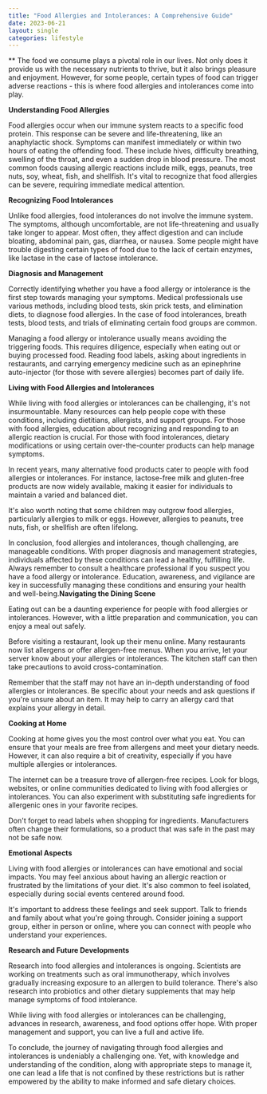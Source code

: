```yaml
---
title: "Food Allergies and Intolerances: A Comprehensive Guide"
date: 2023-06-21
layout: single
categories: lifestyle
---
```

**
The food we consume plays a pivotal role in our lives. Not only does it provide us with the necessary nutrients to thrive, but it also brings pleasure and enjoyment. However, for some people, certain types of food can trigger adverse reactions - this is where food allergies and intolerances come into play.

**Understanding Food Allergies**

Food allergies occur when our immune system reacts to a specific food protein. This response can be severe and life-threatening, like an anaphylactic shock. Symptoms can manifest immediately or within two hours of eating the offending food. These include hives, difficulty breathing, swelling of the throat, and even a sudden drop in blood pressure. The most common foods causing allergic reactions include milk, eggs, peanuts, tree nuts, soy, wheat, fish, and shellfish. It's vital to recognize that food allergies can be severe, requiring immediate medical attention.

**Recognizing Food Intolerances**

Unlike food allergies, food intolerances do not involve the immune system. The symptoms, although uncomfortable, are not life-threatening and usually take longer to appear. Most often, they affect digestion and can include bloating, abdominal pain, gas, diarrhea, or nausea. Some people might have trouble digesting certain types of food due to the lack of certain enzymes, like lactase in the case of lactose intolerance.

**Diagnosis and Management**

Correctly identifying whether you have a food allergy or intolerance is the first step towards managing your symptoms. Medical professionals use various methods, including blood tests, skin prick tests, and elimination diets, to diagnose food allergies. In the case of food intolerances, breath tests, blood tests, and trials of eliminating certain food groups are common.

Managing a food allergy or intolerance usually means avoiding the triggering foods. This requires diligence, especially when eating out or buying processed food. Reading food labels, asking about ingredients in restaurants, and carrying emergency medicine such as an epinephrine auto-injector (for those with severe allergies) becomes part of daily life.

**Living with Food Allergies and Intolerances**

While living with food allergies or intolerances can be challenging, it's not insurmountable. Many resources can help people cope with these conditions, including dietitians, allergists, and support groups. For those with food allergies, education about recognizing and responding to an allergic reaction is crucial. For those with food intolerances, dietary modifications or using certain over-the-counter products can help manage symptoms.

In recent years, many alternative food products cater to people with food allergies or intolerances. For instance, lactose-free milk and gluten-free products are now widely available, making it easier for individuals to maintain a varied and balanced diet.

It's also worth noting that some children may outgrow food allergies, particularly allergies to milk or eggs. However, allergies to peanuts, tree nuts, fish, or shellfish are often lifelong.

In conclusion, food allergies and intolerances, though challenging, are manageable conditions. With proper diagnosis and management strategies, individuals affected by these conditions can lead a healthy, fulfilling life. Always remember to consult a healthcare professional if you suspect you have a food allergy or intolerance. Education, awareness, and vigilance are key in successfully managing these conditions and ensuring your health and well-being.**Navigating the Dining Scene**

Eating out can be a daunting experience for people with food allergies or intolerances. However, with a little preparation and communication, you can enjoy a meal out safely.

Before visiting a restaurant, look up their menu online. Many restaurants now list allergens or offer allergen-free menus. When you arrive, let your server know about your allergies or intolerances. The kitchen staff can then take precautions to avoid cross-contamination.

Remember that the staff may not have an in-depth understanding of food allergies or intolerances. Be specific about your needs and ask questions if you're unsure about an item. It may help to carry an allergy card that explains your allergy in detail.

**Cooking at Home**

Cooking at home gives you the most control over what you eat. You can ensure that your meals are free from allergens and meet your dietary needs. However, it can also require a bit of creativity, especially if you have multiple allergies or intolerances.

The internet can be a treasure trove of allergen-free recipes. Look for blogs, websites, or online communities dedicated to living with food allergies or intolerances. You can also experiment with substituting safe ingredients for allergenic ones in your favorite recipes.

Don't forget to read labels when shopping for ingredients. Manufacturers often change their formulations, so a product that was safe in the past may not be safe now.

**Emotional Aspects**

Living with food allergies or intolerances can have emotional and social impacts. You may feel anxious about having an allergic reaction or frustrated by the limitations of your diet. It's also common to feel isolated, especially during social events centered around food.

It's important to address these feelings and seek support. Talk to friends and family about what you're going through. Consider joining a support group, either in person or online, where you can connect with people who understand your experiences.

**Research and Future Developments**

Research into food allergies and intolerances is ongoing. Scientists are working on treatments such as oral immunotherapy, which involves gradually increasing exposure to an allergen to build tolerance. There's also research into probiotics and other dietary supplements that may help manage symptoms of food intolerance.

While living with food allergies or intolerances can be challenging, advances in research, awareness, and food options offer hope. With proper management and support, you can live a full and active life.

To conclude, the journey of navigating through food allergies and intolerances is undeniably a challenging one. Yet, with knowledge and understanding of the condition, along with appropriate steps to manage it, one can lead a life that is not confined by these restrictions but is rather empowered by the ability to make informed and safe dietary choices.